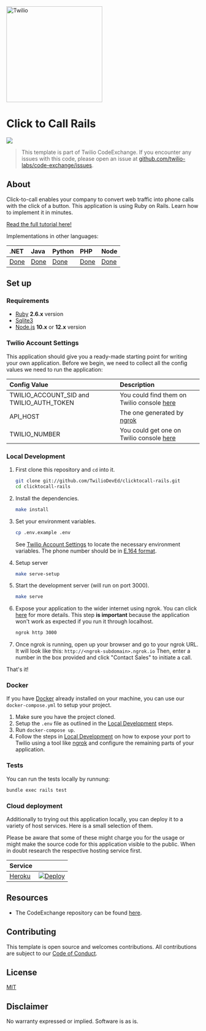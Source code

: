 <a href="https://www.twilio.com">
  <img src="https://static0.twilio.com/marketing/bundles/marketing/img/logos/wordmark-red.svg" alt="Twilio" width="250" />
</a>

# Click to Call Rails

![](https://github.com/TwilioDevEd/clicktocall-rails/workflows/Ruby/badge.svg)

> This template is part of Twilio CodeExchange. If you encounter any issues with this code, please open an issue at [github.com/twilio-labs/code-exchange/issues](https://github.com/twilio-labs/code-exchange/issues).

## About

Click-to-call enables your company to convert web traffic into phone calls with
the click of a button. This application is using Ruby on Rails. Learn how to implement it in minutes.

[Read the full tutorial here!](https://www.twilio.com/docs/tutorials/walkthrough/click-to-call/ruby/rails)

Implementations in other languages:

| .NET | Java | Python | PHP | Node |
| :--- | :--- | :----- | :-- | :--- |
| [Done](https://github.com/TwilioDevEd/clicktocall-csharp) | [Done](https://github.com/TwilioDevEd/clicktocall-spring)  | [Done](https://github.com/TwilioDevEd/clicktocall-flask)  | [Done](https://github.com/TwilioDevEd/clicktocall-php) | [Done](https://github.com/TwilioDevEd/clicktocall-node)  |

## Set up

### Requirements

- [Ruby](https://www.ruby-lang.org/) **2.6.x** version
- [Sqlite3](https://www.sqlite.org/)
- [Node.js](https://nodejs.org/en/) **10.x** or **12.x** version

### Twilio Account Settings

This application should give you a ready-made starting point for writing your own application.
Before we begin, we need to collect all the config values we need to run the application:

| Config Value | Description |
| :----------  | :---------- |
| TWILIO_ACCOUNT_SID and TWILIO_AUTH_TOKEN | You could find them on Twilio console [here](https://www.twilio.com/console/account/settings) |
| API_HOST | The one generated by [ngrok](https://ngrok.com/) |
| TWILIO_NUMBER | You could get one on Twilio console [here](https://www.twilio.com/console/phone-numbers/incoming) |

### Local Development

1. First clone this repository and `cd` into it.

   ```bash
   git clone git://github.com/TwilioDevEd/clicktocall-rails.git
   cd clicktocall-rails
   ```

2. Install the dependencies.

   ```bash
   make install
   ```

3. Set your environment variables.

   ```bash
   cp .env.example .env
   ```

   See [Twilio Account Settings](#twilio-account-settings) to locate the necessary environment variables. The phone number should be in [E.164 format](https://www.twilio.com/help/faq/phone-numbers/how-do-i-format-phone-numbers-to-work-internationally).

4. Setup server
   ```bash
   make serve-setup
   ```

5. Start the development server (will run on port 3000).

   ```bash
   make serve
   ```

6. Expose your application to the wider internet using ngrok. You can click [here](https://www.twilio.com/blog/2015/09/6-awesome-reasons-to-use-ngrok-when-testing-webhooks.html) for more details. This step **is important** because the application won't work as expected if you run it through localhost.

   ```bash
   ngrok http 3000
   ```

7. Once ngrok is running, open up your browser and go to your ngrok URL. It will look like this: `http://<ngrok-subdomain>.ngrok.io`
Then, enter a number in the box provided and click "Contact Sales" to initiate a call.

That's it!

### Docker

If you have [Docker](https://www.docker.com/) already installed on your machine, you can use our `docker-compose.yml` to setup your project.

1. Make sure you have the project cloned.
2. Setup the `.env` file as outlined in the [Local Development](#local-development) steps.
3. Run `docker-compose up`.
4. Follow the steps in [Local Development](#local-development) on how to expose your port to Twilio using a tool like [ngrok](https://ngrok.com/) and configure the remaining parts of your application.

### Tests

You can run the tests locally by runnung:

```bash
bundle exec rails test
```

### Cloud deployment

Additionally to trying out this application locally, you can deploy it to a variety of host services. Here is a small selection of them.

Please be aware that some of these might charge you for the usage or might make the source code for this application visible to the public. When in doubt research the respective hosting service first.

| Service                           |                                                                                                                                                                                                                           |
| :-------------------------------- | :------------------------------------------------------------------------------------------------------------------------------------------------------------------------------------------------------------------------ |
| [Heroku](https://www.heroku.com/) | [![Deploy](https://www.herokucdn.com/deploy/button.svg)](https://heroku.com/deploy)                                                                                                                                       |

## Resources

- The CodeExchange repository can be found [here](https://github.com/twilio-labs/code-exchange/).

## Contributing

This template is open source and welcomes contributions. All contributions are subject to our [Code of Conduct](https://github.com/twilio-labs/.github/blob/master/CODE_OF_CONDUCT.md).

## License

[MIT](http://www.opensource.org/licenses/mit-license.html)

## Disclaimer

No warranty expressed or implied. Software is as is.

[twilio]: https://www.twilio.com
